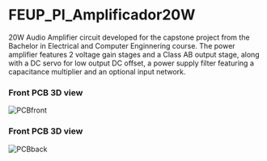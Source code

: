 # FEUP_PI_Amplificador20W
 
20W Audio Amplifier circuit developed for the capstone project from the Bachelor in Electrical and Computer Enginnering course.
The power amplifier features 2 voltage gain stages and a Class AB output stage, along with a DC servo for low output DC offset, a power supply filter featuring a capacitance multiplier and an optional input network.

### Front PCB 3D view
![PCBfront](https://user-images.githubusercontent.com/70813514/178309036-e7e26676-ee87-4d95-945b-730f33a63bd0.png)

### Front PCB 3D view
![PCBback](https://user-images.githubusercontent.com/70813514/178309043-ff16e4c3-6591-4515-9ee7-7db772e3356e.png)
